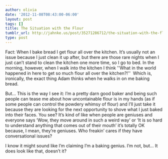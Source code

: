 ```yaml
---
author: olivia
date: '2012-11-08T08:43:00-06:00'
layout: post
tags: []
title: The Situation with the Flour
tumblr_url: http://jahnke.us/post/35271286712/the-situation-with-the-flour
type: post
---
```


Fact: When I bake bread I get flour all over the kitchen. It’s usually not an issue because I just clean it up after, but there are those rare nights when I just can’t stand to clean the kitchen one more time, so I go to bed. In the morning, however, when I walk into the kitchen I think ''What in the world happened in here to get so much flour all over the kitchen?!''  Which is, ironically, the exact thing Adam thinks when he walks in on me baking bread. 

But… This is the way I see it: I’m a pretty darn good baker and being such people can tease me about how uncontainable flour is in my hands (as if some people can control the powdery whimsy of flour) and I’ll just take it because they are looking for the next opportunity to shove what I just baked into their faces. You see? It’s kind of like when people are geniuses and everyone says ‘Wow, they move around in such a weird way’ or ‘It is so hard to understand anything that comes out of their mouth’ it’s totally OK because, I mean, they’re geniuses. Who freakin’ cares if they have conversational issues? 

I know it might sound like I’m claiming I’m a baking genius. I’m not, but… It does look like that, doesn’t it?
